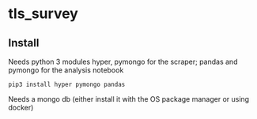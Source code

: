 # tls_survey
## Install
Needs python 3 modules hyper, pymongo for the scraper; pandas and pymongo for the analysis notebook
```
pip3 install hyper pymongo pandas
```

Needs a mongo db (either install it with the OS package manager or using docker)
